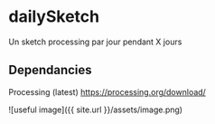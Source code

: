 # dailySketch
Un sketch processing par jour pendant X jours

## Dependancies
Processing (latest)
https://processing.org/download/

![useful image]({{ site.url }}/assets/image.png)